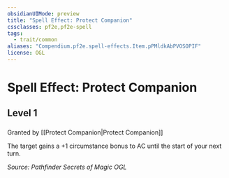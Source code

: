 ```yaml
---
obsidianUIMode: preview
title: "Spell Effect: Protect Companion"
cssclasses: pf2e,pf2e-spell
tags:
  - trait/common
aliases: "Compendium.pf2e.spell-effects.Item.pPMldkAbPVOSOPIF"
license: OGL
---
```

# Spell Effect: Protect Companion
## Level 1
### 






Granted by [[Protect Companion|Protect Companion]]

The target gains a +1 circumstance bonus to AC until the start of your next turn.

*Source: Pathfinder Secrets of Magic*
*OGL*
